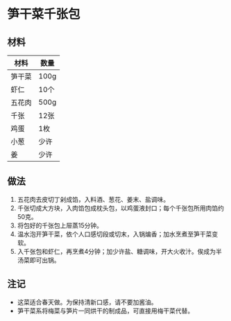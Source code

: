 # 笋干菜千张包

## 材料

| 材料   | 数量 |
| ------ | ---- |
| 笋干菜 | 100g |
| 虾仁   | 10个 |
| 五花肉 | 500g |
| 千张   | 12张 |
| 鸡蛋   | 1枚  |
| 小葱   | 少许 |
| 姜     | 少许 |

## 做法

1. 五花肉去皮切丁剁成馅，入料酒、葱花、姜末、盐调味。
2. 千张切成大方块，入肉馅包成枕头包，以鸡蛋液封口；每个千张包所用肉馅约50克。
3. 将包好的千张包上屉蒸15分钟。
4. 温水泡开笋干菜，依个人口感切段或切末，入锅煸香；加水烹煮至笋干菜变软。
5. 入千张包和虾仁，再烹煮4分钟；加少许盐、糖调味，开大火收汁。俟成为半汤菜即可出锅。

## 注记
- 这菜适合春天做。为保持清新口感，请不要加酱油。
- 笋干菜系将梅菜与笋片一同烘干的制成品，可直接用梅干菜代替。